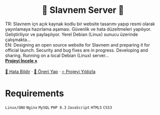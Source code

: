 <!-- Başlık -->
<h1 align="center">🚀 Slavnem Server 🌟</h1>

<!-- Kısa Açıklama -->
<p align="left">
    TR: Slavnem içn açık kaynak kodlu bir website tasarımı yapıp resmi olarak yayınlamaya hazırlama aşaması. Güvenlik ve hata düzeltmeleri yapılıyor. Geliştiriliyor ve paylaşılıyor. Yerel Debian (Linux) sunucu üzerinde çalışmakta...
    <br />EN: Designing an open source website for Slavnem and preparing it for official launch. Security and bug fixes are in progress. Developing and sharing. Running on a local Debian (Linux) server...
    <br />
    <a href="https://github.com/kullanici_adi/proje_adı"><strong>Projeyi İncele »</strong></a>
    <br />
    <br />
    <a href="https://github.com/kullanici_adi/proje_adı">🐞 Hata Bildir</a>
    ·
    <a href="https://github.com/kullanici_adi/proje_adı">🎁 Öneri Yap</a>
    ·
    <a href="https://github.com/kullanici_adi/proje_adı">⭐ Projeyi Yıldızla</a>
</p>

# Requirements
`Linux/GNU`
`Nginx`
`MySQL`
`PHP 8.3`
`JavaScript`
`HTML5`
`CSS3`
